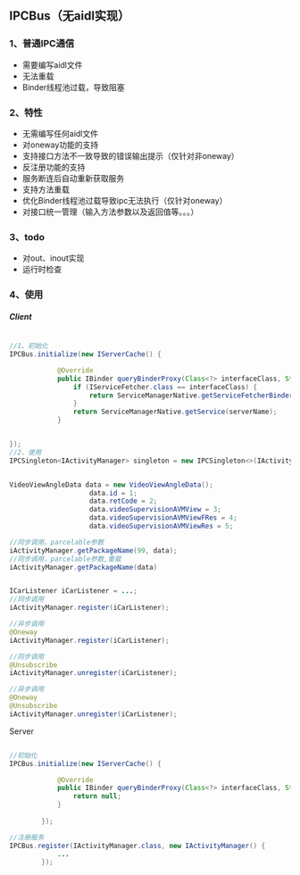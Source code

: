 ## IPCBus（无aidl实现）

### 1、普通IPC通信

* 需要编写aidl文件
* 无法重载
* Binder线程池过载，导致阻塞


### 2、特性

* 无需编写任何aidl文件
* 对oneway功能的支持
* 支持接口方法不一致导致的错误输出提示（仅针对非oneway）
* 反注册功能的支持
* 服务断连后自动重新获取服务
* 支持方法重载
* 优化Binder线程池过载导致ipc无法执行（仅针对oneway）
* 对接口统一管理（输入方法参数以及返回值等。。。）

### 3、todo
* 对out、inout实现
* 运行时检查

### 4、使用
##### Client
```java

//1、初始化
IPCBus.initialize(new IServerCache() {

            @Override
            public IBinder queryBinderProxy(Class<?> interfaceClass, String serverName) {
                if (IServiceFetcher.class == interfaceClass) {
                    return ServiceManagerNative.getServiceFetcherBinder();
                }
                return ServiceManagerNative.getService(serverName);
            }


});
//2、使用
IPCSingleton<IActivityManager> singleton = new IPCSingleton<>(IActivityManager.class);


VideoViewAngleData data = new VideoViewAngleData();
                    data.id = 1;
                    data.retCode = 2;
                    data.videoSupervisionAVMView = 3;
                    data.videoSupervisionAVMViewFRes = 4;
                    data.videoSupervisionAVMViewRes = 5;

//同步调用，parcelable参数
iActivityManager.getPackageName(99, data);
//同步调用，parcelable参数,重载
iActivityManager.getPackageName(data)


ICarListener iCarListener = ...;
//同步调用
iActivityManager.register(iCarListener);

//异步调用
@Oneway
iActivityManager.register(iCarListener);

//同步调用
@Unsubscribe
iActivityManager.unregister(iCarListener);

//异步调用
@Oneway
@Unsubscribe
iActivityManager.unregister(iCarListener);

```

Server
```java

//初始化
IPCBus.initialize(new IServerCache() {

            @Override
            public IBinder queryBinderProxy(Class<?> interfaceClass, String serverName) {
                return null;
            }
            
        });

//注册服务
IPCBus.register(IActivityManager.class, new IActivityManager() {
            ...
        });


```

